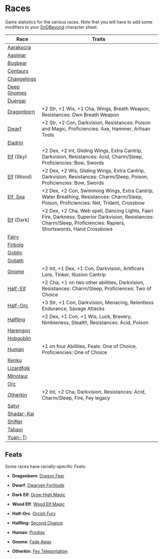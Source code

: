 # Races

Game statistics for the various races. Note that you will have to add some modifiers to your [DnDBeyond](https://dndbeyond.com) character sheet.

| Race           | Traits                                                                                                         |
| -------------- | -------------------------------------------------------------------------------------------------------------- |
| [Aarakocra]    |
| [Aasimar]      |
| [Bugbear]      |
| [Centaurs]     |
| [Changelings]  |
| [Deep Gnomes]  |
| [Duergar]      |
| [Dragonborn]   | +2 Str, +1 Wis, +1 Cha, Wings, Breath Weapon, Resistances: Own Breath Weapon                                   |
| [Dwarf]        | +2 Str, +2 Con, Darkvision, Resistances: Poison and Magic, Proficiencies: Axe, Hammer, Artisan Tools           |
| [Eladrin]      |
| [Elf] (Sky)    | +2 Dex, +2 Int, Gliding Wings, Extra Cantrip, Darkvision, Resistances: Acid, Charm/Sleep, Proficiencies: Bow, Swords |
| [Elf] (Wood)   | +2 Dex, +2 Wis, Gliding Wings, Extra Cantrip, Darkvision, Resistances: Charm/Sleep, Poison, Proficiencies: Bow, Swords |
| [Elf, Sea]     | +2 Dex, +2 Con, Swimming Wings, Extra Cantrip, Water Breathing, Resistances: Charm/Sleep, Poison, Proficiencies: Net, Trident, Crossbow |
| [Elf] (Dark)   | +2 Dex, +2 Cha, Web spell, Dancing Lights, Faeri Fire, Darkness, Superior Darkvision, Resistances: Charm/Sleep, Proficiencies: Rapiers, Shortswords, Hand Crossbows |
| [Fairy]        |
| [Firbolg]      |
| [Goblin]       |
| [Goliath]      |
| [Gnome]        | +2 Int, +1 Dex, +1 Con, Darkvision, Artificers Lore, Tinker, Illusion Cantrip |
| [Half-Elf]     | +2 Cha, +1 on two other abilities, Darkvision, Resistances: Charm/Sleep, Proficiences: Two of Choice |
| [Half-Orc]     | +3 Str, +1 Con, Darkvision, Menacing, Relentless Endurance, Savage Attacks |
| [Halfling]     | +2 Dex, +1 Con, +1 Wis, Luck, Bravery, Nimbleness, Stealth, Resistances: Acid, Poison |
| [Harengon]     |
| [Hobgoblin]    |
| [Human]        | +1 on four Abilities, Feats: One of Choice, Proficiencies: One of Choice |
| [Kenku]        |
| [Lizardfolk]   |
| [Minotaur]     |
| [Orc]          |
| [Otherkin]     | +2 Int, +2 Cha, Darkvision, Resistances: Acid, Charm/Sleep, Fire, Fey legacy |
| [Satyr]        |
| [Shadar-Kai]   |
| [Shifter]      |
| [Tabaxi]       |
| [Yuan-Ti]      |


## Feats

Some races have racially-specific *Feats*:

- **Dragonborn**: [Dragon Fear]

- **Dwarf**: [Dwarven Fortitude]

- **Dark Elf**: [Drow High Magic]

- **Wood Elf**: [Wood Elf Magic]

- **Half-Orc**: [Orcish Fury]

- **Halfling**: [Second Chance]

- **Human**: [Prodigy]

- **Gnome**: [Fade Away]

- **Otherkin**: [Fey Teleportation]

[Aarakocra]: https://www.dndbeyond.com/races/1026377-aarakocra
[Aasimar]: https://www.dndbeyond.com/races/1026378-aasimar
[Bugbear]: https://www.dndbeyond.com/races/1026380-bugbear
[Centaurs]: https://www.dndbeyond.com/races/1026381-centaur
[Changelings]: https://www.dndbeyond.com/races/1026382-changeling
[Deep Gnomes]: https://www.dndbeyond.com/races/1026383-deep-gnome
[Duergar]: https://www.dndbeyond.com/races/1026384-duergar
[Dragonborn]: ../background/dragon-born.md
[Dwarf]: ../background/dwarves.md
[Eladrin]: https://www.dndbeyond.com/races/1026386-eladrin
[Elf]: ../background/elves.md
[Fairy]: https://www.dndbeyond.com/races/814913-fairy
[Harengon]: https://www.dndbeyond.com/races/814914-harengon
[Half-Elf]: ../background/half-elves.md
[Half-Orc]: ../background/half-orcs.md
[Halfling]: ../background/halflings.md
[Human]: ../background/humans.md
[Gnome]: ../background/gnomes.md
[Otherkin]: ../background/otherkin.md
[Satyr]: https://www.dndbeyond.com/races/1026399-satyr
[Dragon Fear]: https://www.dndbeyond.com/feats/dragon-fear
[Dwarven Fortitude]: https://www.dndbeyond.com/feats/dwarven-fortitude
[Wood Elf Magic]: https://www.dndbeyond.com/feats/wood-elf-magic
[Orcish Fury]: https://www.dndbeyond.com/feats/orcish-fury
[Second Chance]: https://www.dndbeyond.com/feats/second-chance
[Prodigy]: https://www.dndbeyond.com/feats/second-chance
[Fade Away]: https://www.dndbeyond.com/feats/fade-away
[Fey Teleportation]: https://www.dndbeyond.com/feats/fey-teleportation
[Drow High Magic]: https://www.dndbeyond.com/feats/drow-high-magic
[Firbolg]: https://www.dndbeyond.com/races/1026387-firbolg
[Goblin]: https://www.dndbeyond.com/races/1026391-goblin
[Goliath]: https://www.dndbeyond.com/races/1026392-goliath
[Hobgoblin]: https://www.dndbeyond.com/races/1026393-hobgoblin
[Lizardfolk]: https://www.dndbeyond.com/races/1026396-lizardfolk
[Minotaur]: https://www.dndbeyond.com/races/1026397-minotaur
[Orc]: https://www.dndbeyond.com/races/1026398-orc
[Elf, Sea]: https://www.dndbeyond.com/races/1026400-sea-elf
[Shifter]: https://www.dndbeyond.com/races/1026402-shifter
[Tabaxi]: https://www.dndbeyond.com/races/1026403-tabaxi
[Kenku]: https://www.dndbeyond.com/races/1026394-kenku
[Shadar-Kai]: https://www.dndbeyond.com/races/1026401-shadar-kai
[Yuan-Ti]: https://www.dndbeyond.com/races/1026407-yuan-ti